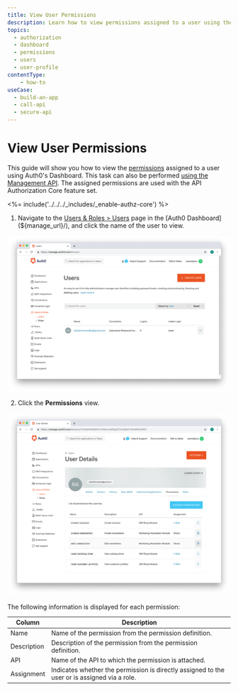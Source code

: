 ```yaml
---
title: View User Permissions
description: Learn how to view permissions assigned to a user using the Auth0 Management Dashboard. For use with Auth0's API Authorization Core feature set.
topics:
  - authorization
  - dashboard
  - permissions
  - users
  - user-profile
contentType: 
    - how-to
useCase:
  - build-an-app
  - call-api
  - secure-api
---
```

# View User Permissions

This guide will show you how to view the [permissions](/authorization/concepts/rbac) assigned to a user using Auth0's Dashboard. This task can also be performed [using the Management API](/api/management/guides/users/view-user-permissions). The assigned permissions are used with the API Authorization Core feature set.

<%= include('../../../_includes/_enable-authz-core') %>

1. Navigate to the [Users & Roles > Users](${manage_url}/#/users) page in the [Auth0 Dashboard](${manage_url}/), and click the name of the user to view.

![Select User](/media/articles/authorization/user-list.png)

2. Click the **Permissions** view.

![View Permissions](/media/articles/authorization/user-prof-permissions.png)

The following information is displayed for each permission:

| **Column** | **Description** |
|------------|-----------------|
| Name | Name of the permission from the permission definition. |
| Description | Description of the permission from the permission definition. |
| API | Name of the API to which the permission is attached. |
| Assignment | Indicates whether the permission is directly assigned to the user or is assigned via a role. |
